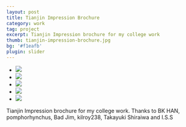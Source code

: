 ```yaml
---
layout: post
title: Tianjin Impression Brochure
category: work
tag: project
excerpt: Tianjin Impression brochure for my college work
thumb: tianjin-impression-brochure.jpg
bg: '#f1eafb'
plugin: slider
---
```


<div class="flexslider">
  <ul class="slides">
    <li>
      <img src="{{ site.file }}/tianjin-impression-brochure-01.jpg">
    </li>
    <li>
      <img src="{{ site.file }}/tianjin-impression-brochure-02.jpg">
    </li>
    <li>
      <img src="{{ site.file }}/tianjin-impression-brochure-03.jpg">
    </li>
    <li>
      <img src="{{ site.file }}/tianjin-impression-brochure-04.jpg">
    </li>
    <li>
      <img src="{{ site.file }}/tianjin-impression-brochure-05.jpg">
    </li>
  </ul>
</div><!-- .flexslider -->

<div class=txt>
<p>Tianjin Impression brochure for my college work. Thanks to BK HAN, pomphorhynchus, Bad Jim, kilroy238, Takayuki Shiraiwa and I.S.S</p>
</div>